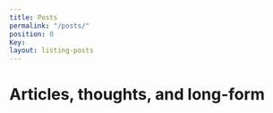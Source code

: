 ```yaml
---
title: Posts
permalink: "/posts/"
position: 0
Key:
layout: listing-posts
---
```


# Articles, thoughts, and long-form